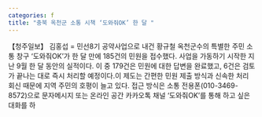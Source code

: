 ```yaml
---
categories: f
title: "충북 옥천군 소통 시책 ‘도와줘OK’ 한 달 "
---
```

【청주일보】 김홍섭 = 민선8기 공약사업으로 내건 황규철 옥천군수의 특별한 주민 소통 창구 ‘도와줘OK’가 한 달 만에 185건의 민원을 접수했다. 사업을 가동하기 시작한 지난 9월 한 달 동안의 실적이다. 이 중 179건은 민원에 대한 답변을 완료했고, 6건은 검토가 끝나는 대로 즉시 처리할 예정이다.이 제도는 간편한 민원 제출 방식과 신속한 처리 회신 때문에 지역 주민의 호평이 늘고 있다. 접근 방식은 소통 전용폰(010-3469-8572)으로 문자메시지 또는 온라인 공간 카카오톡 채널 ‘도와줘OK’를 통해 하고 싶은 대화를 하